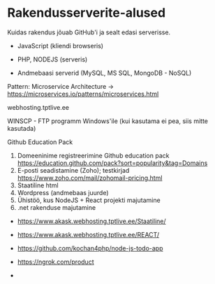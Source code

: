 # Rakendusserverite-alused

Kuidas rakendus jõuab GitHub'i ja sealt edasi serverisse.

- JavaScript (kliendi browseris)

- PHP, NODEJS (serveris)

- Andmebaasi serverid (MySQL, MS SQL, MongoDB - NoSQL)

Pattern: Microservice Architecture -> https://microservices.io/patterns/microservices.html

webhosting.tptlive.ee

WINSCP - FTP programm Windows'ile (kui kasutama ei pea, siis mitte kasutada)

Github Education Pack

1. Domeeninime registreerimine Github education pack https://education.github.com/pack?sort=popularity&tag=Domains  
2. E-posti seadistamine (Zoho); testkirjad https://www.zoho.com/mail/zohomail-pricing.html  
3. Staatiline html
4. Wordpress (andmebaas juurde)
5. Ühistöö, kus NodeJS + React projekti majutamine
6. .net rakenduse majutamine

- https://www.akask.webhosting.tptlive.ee/Staatiline/
- https://www.akask.webhosting.tptlive.ee/REACT/

- https://github.com/kochan4php/node-js-todo-app
- https://ngrok.com/product
- 
